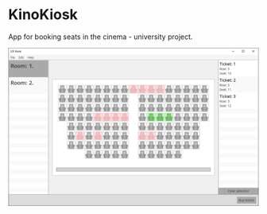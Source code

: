 # KinoKiosk

App for booking seats in the cinema - university project.

![alt text](https://raw.githubusercontent.com/b1ankk/blob/master/KinoKiosk/cinema.png?raw=true)
